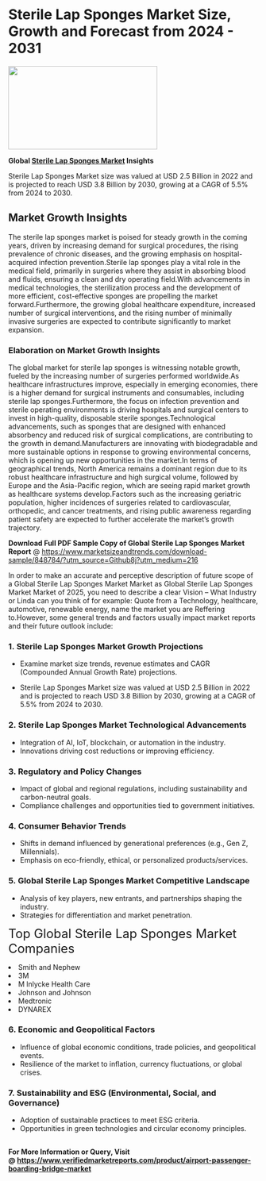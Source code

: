 <H1>Sterile Lap Sponges Market Size, Growth and Forecast from 2024 - 2031</H1><img class="aligncenter size-medium wp-image-584254" src="https://thirdeyenews.in/wp-content/uploads/2024/09/Global-Market-Research-300x168.jpeg" alt="" width="300" height="168" /><p><strong>Global&nbsp;<a href="https://www.marketsizeandtrends.com/download-sample/848784/?utm_source=Github8j?utm_medium=216">Sterile Lap Sponges Market</a> Insights</strong></p><p>Sterile Lap Sponges Market size was valued at USD 2.5 Billion in 2022 and is projected to reach USD 3.8 Billion by 2030, growing at a CAGR of 5.5% from 2024 to 2030.</p><p><h2>Market Growth Insights</h2> The sterile lap sponges market is poised for steady growth in the coming years, driven by increasing demand for surgical procedures, the rising prevalence of chronic diseases, and the growing emphasis on hospital-acquired infection prevention.Sterile lap sponges play a vital role in the medical field, primarily in surgeries where they assist in absorbing blood and fluids, ensuring a clean and dry operating field.With advancements in medical technologies, the sterilization process and the development of more efficient, cost-effective sponges are propelling the market forward.Furthermore, the growing global healthcare expenditure, increased number of surgical interventions, and the rising number of minimally invasive surgeries are expected to contribute significantly to market expansion. <h3>Elaboration on Market Growth Insights</h3> The global market for sterile lap sponges is witnessing notable growth, fueled by the increasing number of surgeries performed worldwide.As healthcare infrastructures improve, especially in emerging economies, there is a higher demand for surgical instruments and consumables, including sterile lap sponges.Furthermore, the focus on infection prevention and sterile operating environments is driving hospitals and surgical centers to invest in high-quality, disposable sterile sponges.Technological advancements, such as sponges that are designed with enhanced absorbency and reduced risk of surgical complications, are contributing to the growth in demand.Manufacturers are innovating with biodegradable and more sustainable options in response to growing environmental concerns, which is opening up new opportunities in the market.In terms of geographical trends, North America remains a dominant region due to its robust healthcare infrastructure and high surgical volume, followed by Europe and the Asia-Pacific region, which are seeing rapid market growth as healthcare systems develop.Factors such as the increasing geriatric population, higher incidences of surgeries related to cardiovascular, orthopedic, and cancer treatments, and rising public awareness regarding patient safety are expected to further accelerate the market’s growth trajectory.</p><p><span class=""><strong>Download Full PDF Sample Copy of Global Sterile Lap Sponges Market Report</strong> @ <a href="https://www.marketsizeandtrends.com/download-sample/848784/?utm_source=Github8j?utm_medium=216" target="_blank">https://www.marketsizeandtrends.com/download-sample/848784/?utm_source=Github8j?utm_medium=216</a></span></p><p>In order to make an accurate and perceptive description of future scope of a Global&nbsp;Sterile Lap Sponges Market Market as Global&nbsp;Sterile Lap Sponges Market Market of 2025, you need to describe a clear Vision &ndash; What Industry or Linda can you think of for example: Quote from a Technology, healthcare, automotive, renewable energy, name the market you are Reffering to.However, some general trends and factors usually impact market reports and their future outlook include:</p><h3>1.&nbsp;<strong>Sterile Lap Sponges Market Growth Projections</strong></h3><ul><li>Examine market size trends, revenue estimates and CAGR (Compounded Annual Growth Rate) projections.</li><li><p>Sterile Lap Sponges Market size was valued at USD 2.5 Billion in 2022 and is projected to reach USD 3.8 Billion by 2030, growing at a CAGR of 5.5% from 2024 to 2030.</p></li></ul><h3>2.&nbsp;<strong>Sterile Lap Sponges Market Technological Advancements</strong></h3><ul><li>Integration of AI, IoT, blockchain, or automation in the industry.</li><li>Innovations driving cost reductions or improving efficiency.</li></ul><h3>3.&nbsp;<strong>Regulatory and Policy Changes</strong></h3><ul><li>Impact of global and regional regulations, including sustainability and carbon-neutral goals.</li><li>Compliance challenges and opportunities tied to government initiatives.</li></ul><h3>4.&nbsp;<strong>Consumer Behavior Trends</strong></h3><ul><li>Shifts in demand influenced by generational preferences (e.g., Gen Z, Millennials).</li><li>Emphasis on eco-friendly, ethical, or personalized products/services.</li></ul><h3>5.&nbsp;<strong>Global Sterile Lap Sponges Market Competitive Landscape</strong></h3><ul><li>Analysis of key players, new entrants, and partnerships shaping the industry.</li><li>Strategies for differentiation and market penetration.</li></ul><p data-pm-slice="1 1 []"><span style="color: inherit; font-family: inherit; font-size: 25px;">Top Global Sterile Lap Sponges Market Companies</span></p><div class="" data-test-id=""><p><li>Smith and Nephew</li><li> 3M</li><li> M lnlycke Health Care</li><li> Johnson and Johnson</li><li> Medtronic</li><li> DYNAREX</li></p></div><h3>6.&nbsp;<strong>Economic and Geopolitical Factors</strong></h3><ul><li>Influence of global economic conditions, trade policies, and geopolitical events.</li><li>Resilience of the market to inflation, currency fluctuations, or global crises.</li></ul><h3>7.&nbsp;<strong>Sustainability and ESG (Environmental, Social, and Governance)</strong></h3><ul><li>Adoption of sustainable practices to meet ESG criteria.</li><li>Opportunities in green technologies and circular economy principles.</li></ul><h2><strong style="font-size: 14px;">For More Information or Query, Visit @&nbsp;</strong><a style="background-color: #ffffff; font-size: 14px;" href="https://www.marketsizeandtrends.com/report/sterile-lap-sponges-market/" target="_blank">https://www.verifiedmarketreports.com/product/airport-passenger-boarding-bridge-market</a></h2>